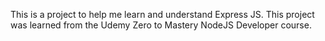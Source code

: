 This is a project to help me learn and understand Express JS. This project was learned from the Udemy Zero to Mastery NodeJS Developer course.